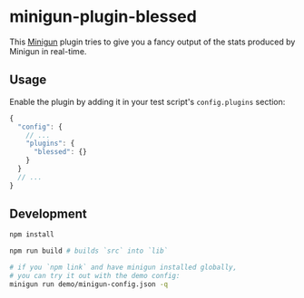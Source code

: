 # minigun-plugin-blessed

This [Minigun](https://artillery.io/minigun) plugin tries to give you a fancy output of the stats produced by Minigun in real-time.

## Usage

Enable the plugin by adding it in your test script's `config.plugins` section:

```javascript
{
  "config": {
    // ...
    "plugins": {
      "blessed": {}
    }
  }
  // ...
}
```

## Development
```bash
npm install

npm run build # builds `src` into `lib`

# if you `npm link` and have minigun installed globally,
# you can try it out with the demo config:
minigun run demo/minigun-config.json -q
```
